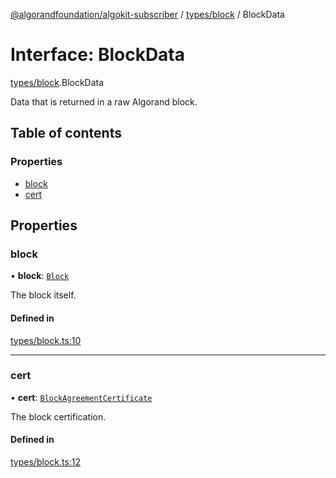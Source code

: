 [@algorandfoundation/algokit-subscriber](../README.md) / [types/block](../modules/types_block.md) / BlockData

# Interface: BlockData

[types/block](../modules/types_block.md).BlockData

Data that is returned in a raw Algorand block.

## Table of contents

### Properties

- [block](types_block.BlockData.md#block)
- [cert](types_block.BlockData.md#cert)

## Properties

### block

• **block**: [`Block`](types_block.Block.md)

The block itself.

#### Defined in

[types/block.ts:10](https://github.com/algorandfoundation/algokit-subscriber-ts/blob/main/src/types/block.ts#L10)

___

### cert

• **cert**: [`BlockAgreementCertificate`](types_block.BlockAgreementCertificate.md)

The block certification.

#### Defined in

[types/block.ts:12](https://github.com/algorandfoundation/algokit-subscriber-ts/blob/main/src/types/block.ts#L12)
